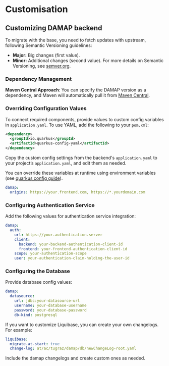 # Customisation

## Customizing DAMAP backend

To migrate with the base, you need to fetch updates with upstream, following Semantic Versioning guidelines:

- **Major:** Big changes (first value).
- **Minor:** Additional changes (second value).
  For more details on Semantic Versioning, see [semver.org](https://semver.org/).

### Dependency Management

 **Maven Central Approach**: You can specify the DAMAP version as a dependency, and Maven will automatically pull it from [Maven Central](https://central.sonatype.com/artifact/org.damap/base).

### Overriding Configuration Values

To connect required components, provide values to custom config variables in `application.yaml`. To use YAML, add the following to your `pom.xml`:

```xml
<dependency>
  <groupId>io.quarkus</groupId>
  <artifactId>quarkus-config-yaml</artifactId>
</dependency>
```

Copy the custom config settings from the backend's `application.yaml` to your project’s `application.yaml`, and edit them as needed.

You can override these variables at runtime using environment variables (see [quarkus config guide](https://quarkus.io/guides/config-reference)).

```yaml
damap:
  origins: https://your.frontend.com, https://*.yourdomain.com
```

### Configuring Authentication Service

Add the following values for authentication service integration:

```yaml
damap:
  auth:
    url: https://your.authentication.server
    client:
      backend: your-backend-authentication-client-id
      frontend: your-frontend-authentication-client-id
    scope: your-authentication-scope
    user: your-authentication-claim-holding-the-user-id
```

### Configuring the Database

Provide database config values:

```yaml
damap:
  datasource:
    url: jdbc:your-datasource-url
    username: your-database-username
    password: your-database-password
    db-kind: postgresql
```

If you want to customize Liquibase, you can create your own changelogs. For example:

```yaml
liquibase:
  migrate-at-start: true
  change-log: at/ac/tugraz/damap/db/newChangeLog-root.yaml
```

Include the damap changelogs and create custom ones as needed.
